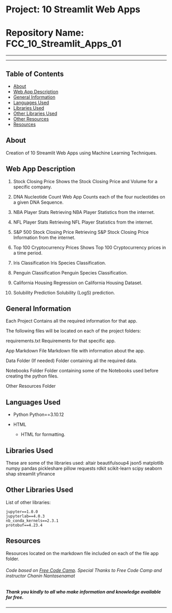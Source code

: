 # Project: 10 Streamlit Web Apps

# Repository Name: FCC_10_Streamlit_Apps_01



<hr>

***


## Table of Contents

* [About](#about)
* [Web App Description](#webb-app-description)
* [General Information](#general-information)
* [Languages Used](#languages-used)
* [Libraries Used](#libraries-used)
* [Other Libraries Used](#other-libraries-used)
* [Other Resources](#other-resources)
* [Resources](#resources)


## About

Creation of 10 Streamlit Web Apps using Machine Learning Techniques.


## Web App Description

1. Stock Closing Price
    Shows the Stock Closing Price and Volume for a specific company.

2. DNA Nucleotide Count Web App
    Counts each of the four nucleotides on a given DNA Sequence.

3.  NBA Player Stats
    Retrieving NBA Player Statistics from the internet.

4. NFL Player Stats
    Retrieving NFL Player Statistics from the internet.

5. S&P 500 Stock Closing Price
    Retrieving S&P Stock Closing Price Information from the internet.

6. Top 100 Cryptocurrency Prices
    Shows Top 100 Cryptocurrency prices in a time period.

7. Iris Classification
    Iris Species Classification.

8. Penguin Classification
    Penguin Species Classification.

9. California Housing
    Regression on California Housing Dataset.

10. Solubility Prediction
    Solubility (LogS) prediction.


## General Information

Each Project Contains all the required information for that app.

The following files will be located on each of the project folders:

requirements.txt
    Requirements for that specific app.

App Markdown File
    Markdown file with information about the app.

Data Folder
    (If needed) Folder containing all the required data.

Notebooks Folder
    Folder containing some of the Notebooks used before creating the python files.

Other Resources Folder


## Languages Used
* Python
    Python==3.10.12

* HTML
    - HTML for formatting.


## Libraries Used
These are some of the libraries used:
    altair
    beautifulsoup4
    json5
    matplotlib
    numpy
    pandas
    pickleshare
    pillow
    requests
    rdkit
    scikit-learn
    scipy
    seaborn
    shap
    streamlit
    yfinance

## Other Libraries Used
List of other libraries:

    jupyter==1.0.0
    jupyterlab==4.0.3
    nb_conda_kernels==2.3.1
    protobuf==4.23.4


## Resources
Resources located on the markdown file included on each of the file app folder.

###### *Code based on [Free Code Camp](https://www.freecodecamp.org/). Special Thanks to Free Code Camp and instructor Chanin Nantasenamat*

##### Thank you kindly to all who make information and knowledge available for free.

----






